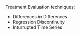 Treatment Evaluation techniques:

- Differences in Differences
- Regression Discontinuity
- Inturrupted Time Series
